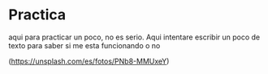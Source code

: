 # Practica
aqui para practicar un poco, no es serio.
Aqui intentare escribir un poco de texto para saber si me esta funcionando o no

(https://unsplash.com/es/fotos/PNb8-MMUxeY)